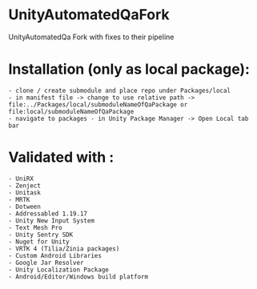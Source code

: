 # UnityAutomatedQaFork

UnityAutomatedQa Fork with fixes to their pipeline

# Installation  (only as local package):

    - clone / create submodule and place repo under Packages/local 
    - in manifest file -> change to use relative path -> file:../Packages/local/submoduleNameOfQaPackage or file:local/submoduleNameOfQaPackage
    - navigate to packages - in Unity Package Manager -> Open Local tab bar


# Validated with :

    - UniRX
    - Zenject
    - Unitask
    - MRTK
    - Dotween 
    - Addressabled 1.19.17 
    - Unity New Input System
    - Text Mesh Pro
    - Unity Sentry SDK
    - Nuget for Unity 
    - VRTK 4 (Tilia/Zinia packages)
    - Custom Android Libraries
    - Google Jar Resolver
    - Unity Localization Package
    - Android/Editor/Windows build platform



